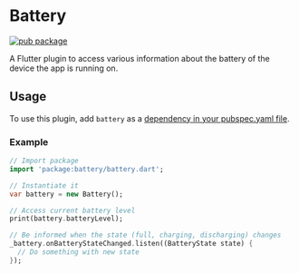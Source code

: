 # Battery

[![pub package](https://img.shields.io/pub/v/battery.svg)](https://pub.dartlang.org/packages/battery)

A Flutter plugin to access various information about the battery of the device the app is running on.

## Usage
To use this plugin, add `battery` as a [dependency in your pubspec.yaml file](https://flutter.io/platform-plugins/).

### Example

``` dart
// Import package
import 'package:battery/battery.dart';

// Instantiate it
var battery = new Battery();

// Access current battery level
print(battery.batteryLevel);

// Be informed when the state (full, charging, discharging) changes
_battery.onBatteryStateChanged.listen((BatteryState state) {
  // Do something with new state
});
```
